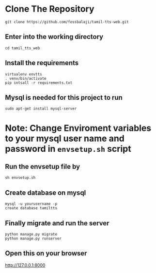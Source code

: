 # Clone The Repository
```shell
git clone https://github.com/fossbalaji/tamil-tts-web.git
```
## Enter into the working directory

```shell
cd tamil_tts_web
```
## Install the requirements
```shell
virtualenv envtts
. venv/bin/activate
pip intsall -r requirements.txt
```

## Mysql is needed for this project to run
```shell
sudo apt-get install mysql-server
```

# Note: Change Enviroment variables to your mysql user name and password in `envsetup.sh` script

## Run the envsetup file by
```shell
sh envsetup.sh
```

## Create database on mysql

```shell
mysql -u yourusername -p
create database tamiltts
```

## Finally migrate and run the server
```shell
python manage.py migrate
python manage.py runserver
```

## Open this on your browser
http://127.0.0.1:8000
